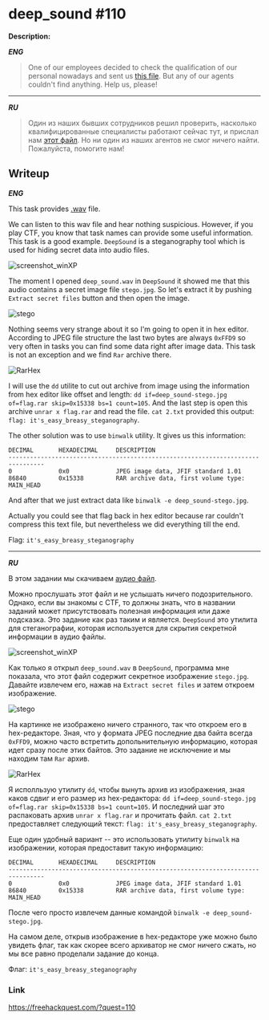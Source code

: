 # deep_sound #110
**Description:**

***ENG***
> One of our employees decided to check the qualification of our personal nowadays and sent us [this file](https://drive.google.com/open?id=1u6c4l1wKBkn28yHvOkcQRQ65i4TupIAv). But any of our agents couldn't find anything. Help us, please!

---

***RU***
> Один из наших бывших сотрудников решил проверить, насколько квалифицированные специалисты работают сейчас тут, и прислал нам [этот файл](https://drive.google.com/open?id=1u6c4l1wKBkn28yHvOkcQRQ65i4TupIAv). Но ни один из наших агентов не смог ничего найти. Пожалуйста, помогите нам!

## Writeup

***ENG***

This task provides [.wav](https://drive.google.com/open?id=1u6c4l1wKBkn28yHvOkcQRQ65i4TupIAv) file.

We can listen to this wav file and hear nothing suspicious. However, if you play CTF, you know that task names can provide some useful information. This task is a good example. `DeepSound` is a steganography tool which is used for hiding secret data into audio files.

![screenshot_winXP](/FHQ/images/steganography/deep_sound.png)

The moment I opened `deep_sound.wav` in `DeepSound` it showed me that this audio contains a secret image file `stego.jpg`. So let's extract it by pushing `Extract secret files` button and then open the image.

![stego](/FHQ/files/steganography/deep_sound-stego.jpg)

Nothing seems very strange about it so I'm going to open it in hex editor. According to JPEG file structure the last two bytes are always `0xFFD9` so very often in tasks you can find some data right after image data. This task is not an exception and we find `Rar` archive there.

![RarHex](/FHQ/images/steganography/deep_sound-hex.png)

I will use the `dd` utilite to cut out archive from image using the information from hex editor like offset and length: `dd if=deep_sound-stego.jpg of=flag.rar skip=0x15338 bs=1 count=105`. And the last step is open this archive `unrar x flag.rar` and read the file. `cat 2.txt` provided this output: `flag: it's_easy_breasy_steganography`.

The other solution was to use `binwalk` utility. It gives us this information:

```
DECIMAL       HEXADECIMAL     DESCRIPTION
--------------------------------------------------------------------------------
0             0x0             JPEG image data, JFIF standard 1.01
86840         0x15338         RAR archive data, first volume type: MAIN_HEAD
```

And after that we just extract data like `binwalk -e deep_sound-stego.jpg`.

Actually you could see that flag back in hex editor because rar couldn't compress this text file, but nevertheless we did everything till the end.

Flag: `it's_easy_breasy_steganography`

---

***RU***

В этом задании мы скачиваем [аудио файл](https://drive.google.com/open?id=1u6c4l1wKBkn28yHvOkcQRQ65i4TupIAv).

Можно прослушать этот файл и не услышать ничего подозрительного. Однако, если вы знакомы с CTF, то должны знать, что в названии заданий может присутствовать полезная информация или даже подсказка. Это задание как раз таким и является. `DeepSound` это утилита для стеганографии, которая используется для скрытия секретной информации в аудио файлы.

![screenshot_winXP](/FHQ/images/steganography/deep_sound.png)

Как только я открыл `deep_sound.wav` в `DeepSound`, программа мне показала, что этот файл содержит секретное изображение `stego.jpg`. Давайте извлечем его, нажав на `Extract secret files` и затем откроем изображение.

![stego](/FHQ/files/steganography/deep_sound-stego.jpg)

На картинке не изображено ничего странного, так что откроем его в hex-редакторе. Зная, что у формата JPEG последние два байта всегда `0xFFD9`, можно часто встретить допольнительную информацию, которая идет сразу после этих байтов. Это задание не исключение и мы находим там `Rar` архив.

![RarHex](/FHQ/images/steganography/deep_sound-hex.png)

Я исполльзую утилиту `dd`, чтобы вынуть архив из изображения, зная каков сдвиг и его размер из hex-редактора: `dd if=deep_sound-stego.jpg of=flag.rar skip=0x15338 bs=1 count=105`. И последний шаг это распаковать архив `unrar x flag.rar` и прочитать файл. `cat 2.txt` предоставляет следующий текст: `flag: it's_easy_breasy_steganography`.

Еще один удобный вариант -- это использовать утилиту `binwalk` на изображении, которая предоставит такую информацию:

```
DECIMAL       HEXADECIMAL     DESCRIPTION
--------------------------------------------------------------------------------
0             0x0             JPEG image data, JFIF standard 1.01
86840         0x15338         RAR archive data, first volume type: MAIN_HEAD
```

После чего просто извлечем данные командой `binwalk -e deep_sound-stego.jpg`.

На самом деле, открыв изображение в hex-редакторе уже можно было увидеть флаг, так как скорее всего архиватор не смог ничего сжать, но мы все равно проделали задание до конца.

Флаг: `it's_easy_breasy_steganography`

### Link

https://freehackquest.com/?quest=110
